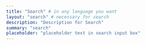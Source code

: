 ```yaml
---
title: "Search" # in any language you want
layout: "search" # necessary for search
description: "Description for Search"
summary: "search"
placeholder: "placeholder text in search input box"
---
```


